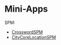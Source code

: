 # Mini-Apps

SPM: 
- [CrosswordSPM](https://github.com/VislovIvan/CrosswordSPM)
- [CityCoreLocationSPM](https://github.com/VislovIvan/CityCoreLocationSPM)

